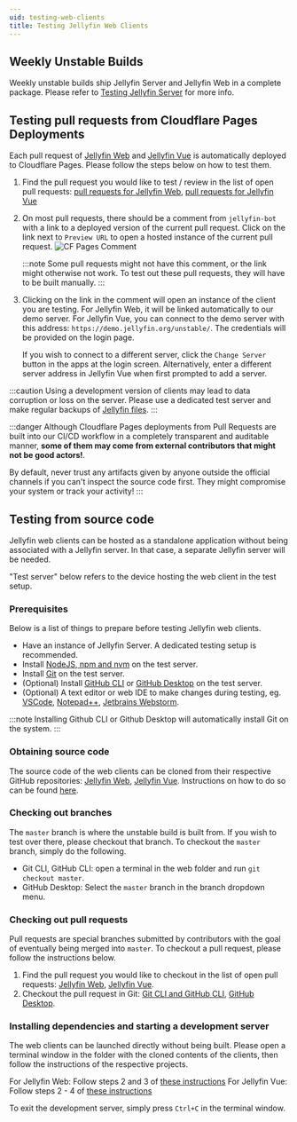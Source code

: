 ```yaml
---
uid: testing-web-clients
title: Testing Jellyfin Web Clients
---
```


## Weekly Unstable Builds

Weekly unstable builds ship Jellyfin Server and Jellyfin Web in a complete package. Please refer to [Testing Jellyfin Server](/docs/general/testing/server/) for more info.

## Testing pull requests from Cloudflare Pages Deployments

Each pull request of [Jellyfin Web](https://github.com/jellyfin/jellyfin-web) and [Jellyfin Vue](https://github.com/jellyfin/jellyfin-vue) is automatically deployed to Cloudflare Pages. Please follow the steps below on how to test them.

1. Find the pull request you would like to test / review in the list of open pull requests: [pull requests for Jellyfin Web](https://github.com/jellyfin/jellyfin-web/pulls), [pull requests for Jellyfin Vue](https://github.com/jellyfin/jellyfin-vue/pulls)
2. On most pull requests, there should be a comment from `jellyfin-bot` with a link to a deployed version of the current pull request. Click on the link next to `Preview URL` to open a hosted instance of the current pull request.
   ![CF Pages Comment](/images/docs/testing/web/cf-pages-comment.png)

   :::note
   Some pull requests might not have this comment, or the link might otherwise not work. To test out these pull requests, they will have to be built manually.
   :::

3. Clicking on the link in the comment will open an instance of the client you are testing. For Jellyfin Web, it will be linked automatically to our demo server. For Jellyfin Vue, you can connect to the demo server with this address: `https://demo.jellyfin.org/unstable/`. The credentials will be provided on the login page.

   If you wish to connect to a different server, click the `Change Server` button in the apps at the login screen. Alternatively, enter a different server address in Jellyfin Vue when first prompted to add a server.

:::caution
Using a development version of clients may lead to data corruption or loss on the server. Please use a dedicated test server and make regular backups of [Jellyfin files](/docs/general/administration/configuration#server-paths).
:::

:::danger
Although Cloudflare Pages deployments from Pull Requests are built into our CI/CD workflow
in a completely transparent and auditable manner, **some of them may come from external contributors that might not be good actors!**.

By default, never trust any artifacts given by anyone outside the official channels if you can't inspect the source code first.
They might compromise your system or track your activity!
:::

## Testing from source code

Jellyfin web clients can be hosted as a standalone application without being associated with a Jellyfin server. In that case, a separate Jellyfin server will be needed.

"Test server" below refers to the device hosting the web client in the test setup.

### Prerequisites

Below is a list of things to prepare before testing Jellyfin web clients.

- Have an instance of Jellyfin Server. A dedicated testing setup is recommended.
- Install [NodeJS, npm and nvm](https://docs.npmjs.com/downloading-and-installing-node-js-and-npm) on the test server.
- Install [Git](https://github.com/git-guides/install-git) on the test server.
- (Optional) Install [GitHub CLI](https://cli.github.com/) or [GitHub Desktop](https://github.com/apps/desktop) on the test server.
- (Optional) A text editor or web IDE to make changes during testing, eg. [VSCode](https://code.visualstudio.com/), [Notepad++](https://notepad-plus-plus.org/), [Jetbrains Webstorm](https://www.jetbrains.com/webstorm/).

:::note
Installing Github CLI or Github Desktop will automatically install Git on the system.
:::

### Obtaining source code

The source code of the web clients can be cloned from their respective GitHub repositories: [Jellyfin Web](https://github.com/jellyfin/jellyfin-web/), [Jellyfin Vue](https://github.com/jellyfin/jellyfin-vue/).
Instructions on how to do so can be found [here](https://docs.github.com/en/repositories/creating-and-managing-repositories/cloning-a-repository).

### Checking out branches

The `master` branch is where the unstable build is built from. If you wish to test over there, please checkout that branch. To checkout the `master` branch, simply do the following.

- Git CLI, GitHub CLI: open a terminal in the web folder and run `git checkout master`.
- GitHub Desktop: Select the `master` branch in the branch dropdown menu.

### Checking out pull requests

Pull requests are special branches submitted by contributors with the goal of eventually being merged into `master`. To checkout a pull request, please follow the instructions below.

1. Find the pull request you would like to checkout in the list of open pull requests: [Jellyfin Web](https://github.com/jellyfin/jellyfin-web/pulls), [Jellyfin Vue](https://github.com/jellyfin/jellyfin-vue/pulls).
2. Checkout the pull request in Git: [Git CLI and GitHub CLI](https://docs.github.com/en/pull-requests/collaborating-with-pull-requests/reviewing-changes-in-pull-requests/checking-out-pull-requests-locally), [GitHub Desktop](https://docs.github.com/en/desktop/working-with-your-remote-repository-on-github-or-github-enterprise/viewing-a-pull-request-in-github-desktop).

### Installing dependencies and starting a development server

The web clients can be launched directly without being built. Please open a terminal window in the folder with the cloned contents of the clients, then follow the instructions of the respective projects.

For Jellyfin Web: Follow steps 2 and 3 of [these instructions](https://github.com/jellyfin/jellyfin-web?tab=readme-ov-file#getting-started)
For Jellyfin Vue: Follow steps 2 - 4 of [these instructions](https://github.com/jellyfin/jellyfin-vue/wiki/Contributing#frontend)

To exit the development server, simply press `Ctrl+C` in the terminal window.
